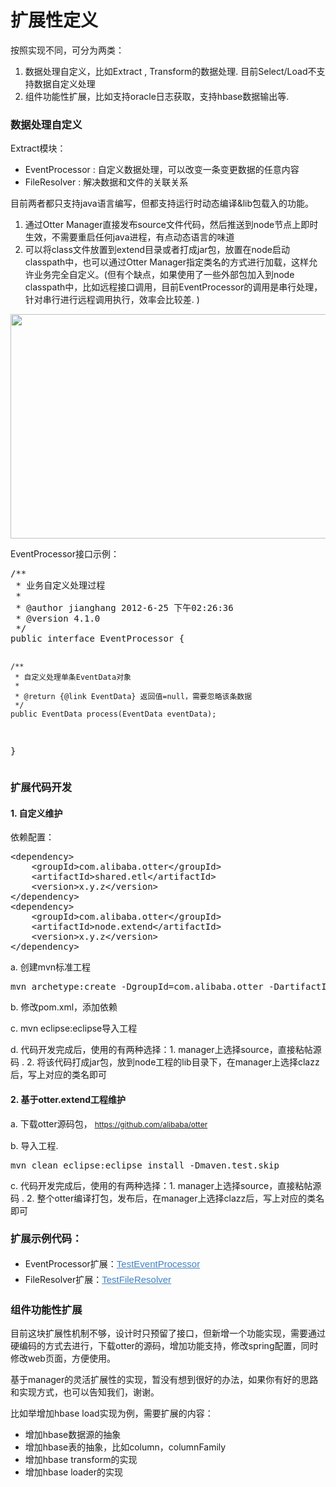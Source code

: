 <div class="blog_content">
    <div class="iteye-blog-content-contain">
<h1>扩展性定义</h1>
<p style="font-size: 14px;">按照实现不同，可分为两类：</p>
<ol style="font-size: 14px;">
<li>数据处理自定义，比如Extract , Transform的数据处理.  目前Select/Load不支持数据自定义处理</li>
<li>组件功能性扩展，比如支持oracle日志获取，支持hbase数据输出等. </li>
</ol>
<h3>数据处理自定义</h3>
<p style="font-size: 14px;">Extract模块：</p>
<ul style="font-size: 14px;">
<li>EventProcessor  :  自定义数据处理，可以改变一条变更数据的任意内容</li>
<li>FileResolver  :  解决数据和文件的关联关系</li>
</ul>
<p style="font-size: 14px;">目前两者都只支持java语言编写，但都支持运行时动态编译&amp;lib包载入的功能。</p>
<ol style="font-size: 14px;">
<li>通过Otter Manager直接发布source文件代码，然后推送到node节点上即时生效，不需要重启任何java进程，有点动态语言的味道</li>
<li>可以将class文件放置到extend目录或者打成jar包，放置在node启动classpath中，也可以通过Otter Manager指定类名的方式进行加载，这样允许业务完全自定义。(但有个缺点，如果使用了一些外部包加入到node classpath中，比如远程接口调用，目前EventProcessor的调用是串行处理，针对串行进行远程调用执行，效率会比较差. )</li>
</ol>
<p style="font-size: 14px;"><img height="359" alt="" width="551" src="http://dl2.iteye.com/upload/attachment/0088/3087/6697009d-a6b4-369f-a324-a6c850ce0a5d.png"><br> </p>
<p style="font-size: 14px;">EventProcessor接口示例：</p>
<pre name="code" class="java">/**
 * 业务自定义处理过程
 * 
 * @author jianghang 2012-6-25 下午02:26:36
 * @version 4.1.0
 */
public interface EventProcessor {

    /**
     * 自定义处理单条EventData对象
     * 
     * @return {@link EventData} 返回值=null，需要忽略该条数据
     */
    public EventData process(EventData eventData);
}</pre>
<h3>扩展代码开发</h3>
<h4>1.  自定义维护</h4>
<p>依赖配置：</p>
<pre name="code" class="java">&lt;dependency&gt;
	&lt;groupId&gt;com.alibaba.otter&lt;/groupId&gt;
	&lt;artifactId&gt;shared.etl&lt;/artifactId&gt;
	&lt;version&gt;x.y.z&lt;/version&gt;
&lt;/dependency&gt;
&lt;dependency&gt;
	&lt;groupId&gt;com.alibaba.otter&lt;/groupId&gt;
	&lt;artifactId&gt;node.extend&lt;/artifactId&gt;
	&lt;version&gt;x.y.z&lt;/version&gt;
&lt;/dependency&gt;</pre>
a.  创建mvn标准工程
<pre name="code" class="java">mvn archetype:create -DgroupId=com.alibaba.otter -DartifactId=node.code</pre>
b.  修改pom.xml，添加依赖
<p>c.  mvn eclipse:eclipse导入工程</p>
<p>d.  代码开发完成后，使用的有两种选择：1.  manager上选择source，直接粘帖源码 .   2. 将该代码打成jar包，放到node工程的lib目录下，在manager上选择clazz后，写上对应的类名即可</p>
<p> </p>
<h4>2.  基于otter.extend工程维护</h4>
<p>a. 下载otter源码包， <a href="https://github.com/alibaba/otter" style="font-size: 12px; line-height: 1.5;">https://github.com/alibaba/otter</a></p>
<p>b. 导入工程.  </p>
<pre name="code" class="java">mvn clean eclipse:eclipse install -Dmaven.test.skip</pre>
c.  代码开发完成后，使用的有两种选择：1.  manager上选择source，直接粘帖源码 .   2. 整个otter编译打包，发布后，在manager上选择clazz后，写上对应的类名即可
<p> </p>
<p> </p>
<h3>扩展示例代码：</h3>
<ul>
<li>EventProcessor扩展：<a href="https://github.com/alibaba/otter/blob/master/node/extend/src/main/java/com/alibaba/otter/node/extend/processor/TestEventProcessor.java" style="color: #4183c4; font-family: Helvetica, arial, freesans, clean, sans-serif; font-size: 15px; line-height: 25px;">TestEventProcessor</a>
</li>
<li>FileResolver扩展：<a href="https://github.com/alibaba/otter/blob/master/node/extend/src/main/java/com/alibaba/otter/node/extend/fileresolver/TestFileResolver.java" style="color: #4183c4; font-family: Helvetica, arial, freesans, clean, sans-serif; font-size: 15px; line-height: 25px;">TestFileResolver</a>
</li>
</ul>
<h3>组件功能性扩展 </h3>
<p style="font-size: 14px;">  目前这块扩展性机制不够，设计时只预留了接口，但新增一个功能实现，需要通过硬编码的方式去进行，下载otter的源码，增加功能支持，修改spring配置，同时修改web页面，方便使用。</p>
<p style="font-size: 14px;">  基于manager的灵活扩展性的实现，暂没有想到很好的办法，如果你有好的思路和实现方式，也可以告知我们，谢谢。</p>
<p style="font-size: 14px;">   </p>
<p style="font-size: 14px;">  比如举增加hbase load实现为例，需要扩展的内容： </p>
<ul style="font-size: 14px;">
<li>增加hbase数据源的抽象</li>
<li>增加hbase表的抽象，比如column，columnFamily</li>
<li>增加hbase transform的实现</li>
<li>增加hbase loader的实现</li>
</ul>
</div>
